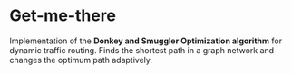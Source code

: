 # Get-me-there
Implementation of the __Donkey and Smuggler Optimization algorithm__ for dynamic traffic routing. Finds the shortest path in a graph network and changes the optimum path adaptively.
